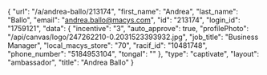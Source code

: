 {
    "url": "\/a\/andrea-ballo\/213174",
    "first_name": "Andrea",
    "last_name": "Ballo",
    "email": "andrea.ballo@macys.com",
    "id": "213174",
    "login_id": "1759121",
    "data": {
        "incentive": "3",
        "auto_approve": true,
        "profilePhoto": "\/api\/canvas\/logo\/247262210-0.2031523393932.jpg",
        "job_title": "Business Manager",
        "local_macys_store": "70",
        "racif_id": "10481748",
        "phone_number": "5184953104",
        "tongal": ""
    },
    "type": "captivate",
    "layout": "ambassador",
    "title": "Andrea Ballo"
}
